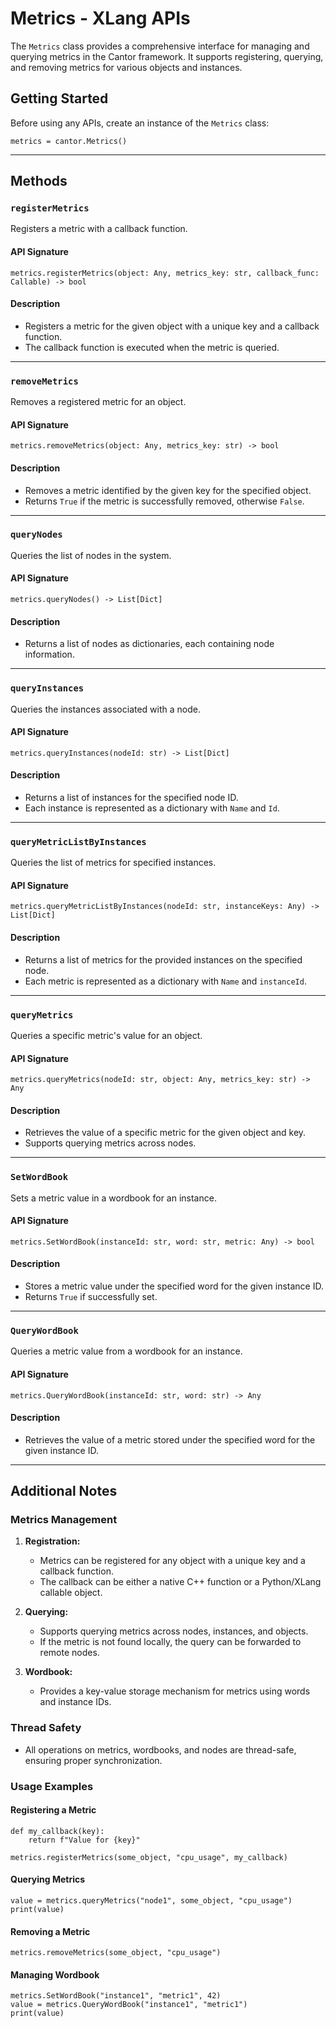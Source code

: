 # Metrics - XLang APIs

The `Metrics` class provides a comprehensive interface for managing and querying metrics in the Cantor framework. It supports registering, querying, and removing metrics for various objects and instances.

## Getting Started

Before using any APIs, create an instance of the `Metrics` class:
```xlang
metrics = cantor.Metrics()
```

---

## Methods

### `registerMetrics`
Registers a metric with a callback function.

#### API Signature
```xlang
metrics.registerMetrics(object: Any, metrics_key: str, callback_func: Callable) -> bool
```

#### Description
- Registers a metric for the given object with a unique key and a callback function.
- The callback function is executed when the metric is queried.

---

### `removeMetrics`
Removes a registered metric for an object.

#### API Signature
```xlang
metrics.removeMetrics(object: Any, metrics_key: str) -> bool
```

#### Description
- Removes a metric identified by the given key for the specified object.
- Returns `True` if the metric is successfully removed, otherwise `False`.

---

### `queryNodes`
Queries the list of nodes in the system.

#### API Signature
```xlang
metrics.queryNodes() -> List[Dict]
```

#### Description
- Returns a list of nodes as dictionaries, each containing node information.

---

### `queryInstances`
Queries the instances associated with a node.

#### API Signature
```xlang
metrics.queryInstances(nodeId: str) -> List[Dict]
```

#### Description
- Returns a list of instances for the specified node ID.
- Each instance is represented as a dictionary with `Name` and `Id`.

---

### `queryMetricListByInstances`
Queries the list of metrics for specified instances.

#### API Signature
```xlang
metrics.queryMetricListByInstances(nodeId: str, instanceKeys: Any) -> List[Dict]
```

#### Description
- Returns a list of metrics for the provided instances on the specified node.
- Each metric is represented as a dictionary with `Name` and `instanceId`.

---

### `queryMetrics`
Queries a specific metric's value for an object.

#### API Signature
```xlang
metrics.queryMetrics(nodeId: str, object: Any, metrics_key: str) -> Any
```

#### Description
- Retrieves the value of a specific metric for the given object and key.
- Supports querying metrics across nodes.

---

### `SetWordBook`
Sets a metric value in a wordbook for an instance.

#### API Signature
```xlang
metrics.SetWordBook(instanceId: str, word: str, metric: Any) -> bool
```

#### Description
- Stores a metric value under the specified word for the given instance ID.
- Returns `True` if successfully set.

---

### `QueryWordBook`
Queries a metric value from a wordbook for an instance.

#### API Signature
```xlang
metrics.QueryWordBook(instanceId: str, word: str) -> Any
```

#### Description
- Retrieves the value of a metric stored under the specified word for the given instance ID.

---

## Additional Notes

### Metrics Management
1. **Registration:**
   - Metrics can be registered for any object with a unique key and a callback function.
   - The callback can be either a native C++ function or a Python/XLang callable object.

2. **Querying:**
   - Supports querying metrics across nodes, instances, and objects.
   - If the metric is not found locally, the query can be forwarded to remote nodes.

3. **Wordbook:**
   - Provides a key-value storage mechanism for metrics using words and instance IDs.

### Thread Safety
- All operations on metrics, wordbooks, and nodes are thread-safe, ensuring proper synchronization.

### Usage Examples
#### Registering a Metric
```xlang
def my_callback(key):
    return f"Value for {key}"

metrics.registerMetrics(some_object, "cpu_usage", my_callback)
```

#### Querying Metrics
```xlang
value = metrics.queryMetrics("node1", some_object, "cpu_usage")
print(value)
```

#### Removing a Metric
```xlang
metrics.removeMetrics(some_object, "cpu_usage")
```

#### Managing Wordbook
```xlang
metrics.SetWordBook("instance1", "metric1", 42)
value = metrics.QueryWordBook("instance1", "metric1")
print(value)
```
